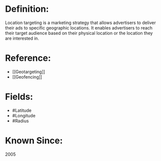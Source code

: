 

# Definition:
Location targeting is a marketing strategy that allows advertisers to deliver their ads to specific geographic locations. It enables advertisers to reach their target audience based on their physical location or the location they are interested in.

# Reference:
- [[Geotargeting]]
- [[Geofencing]]

# Fields: 
- #Latitude
- #Longitude
- #Radius

# Known Since:
2005

